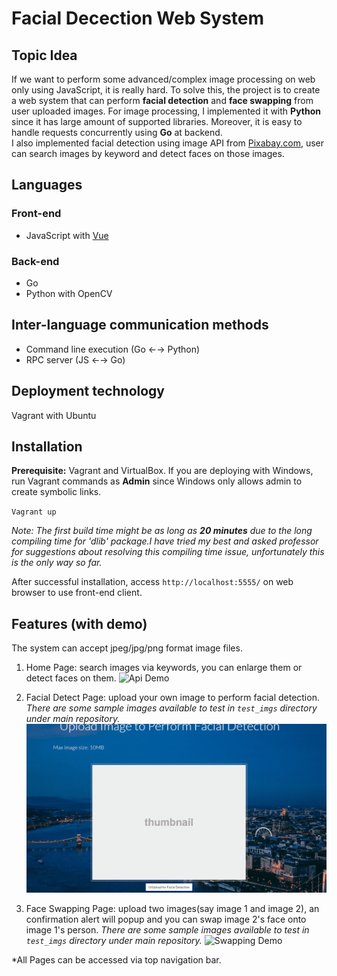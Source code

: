 # Facial Decection Web System

## Topic Idea

If we want to perform some advanced/complex image processing on web only using JavaScript, it is really hard. To solve this, the project is to create a web system that can perform **facial detection** and **face swapping** from user uploaded images.
For image processing, I implemented it with **Python** since it has large amount of supported libraries. Moreover, it is easy to handle requests concurrently using **Go** at backend.\
I also implemented facial detection using image API from [Pixabay.com](https://pixabay.com/), user can search images by keyword and detect faces on those images.

## Languages

### Front-end

- JavaScript with [Vue](https://vuejs.org/)

### Back-end

- Go
- Python with OpenCV

## Inter-language communication methods

- Command line execution (Go &leftarrow;&rightarrow; Python)
- RPC server (JS &leftarrow;&rightarrow; Go)

## Deployment technology

Vagrant with Ubuntu

## Installation

**Prerequisite:** Vagrant and VirtualBox.
If you are deploying with Windows, run Vagrant commands as **Admin** since Windows only allows admin to create symbolic links.

`Vagrant up`

*Note: The first build time might be as long as **20 minutes** due to the long compiling time for 'dlib' package.I have tried my best and asked professor for suggestions about resolving this compiling time issue, unfortunately this is the only way so far.*

After successful installation, access `http://localhost:5555/` on web browser to use front-end client.

## Features (with demo)

The system can accept jpeg/jpg/png format image files.

1. Home Page: search images via keywords, you can enlarge them or detect faces on them.
![Api Demo](md_assets/api_demo.gif)

2. Facial Detect Page: upload your own image to perform facial detection. *There are some sample images available to test in `test_imgs` directory under main repository.*
![Detection Demo](md_assets/detection_demo.gif)

3. Face Swapping Page: upload two images(say image 1 and image 2), an confirmation alert will popup and you can swap image 2's face onto image 1's person. *There are some sample images available to test in `test_imgs` directory under main repository.*
![Swapping Demo](md_assets/face_swap_demo.gif)

*All Pages can be accessed via top navigation bar.
